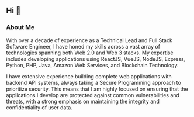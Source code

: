 ## Hi :wave:

### About Me
With over a decade of experience as a Technical Lead and Full Stack Software Engineer, I have honed my skills across a vast array of technologies spanning both Web 2.0 and Web 3 stacks. My expertise includes developing applications using ReactJS, VueJS, NodeJS, Express, Python, PHP, Java, Amazon Web Services, and Blockchain Technology.

I have extensive experience building complete web applications with backend API systems, always taking a Secure Programming approach to prioritize security. This means that I am highly focused on ensuring that the applications I develop are protected against common vulnerabilities and threats, with a strong emphasis on maintaining the integrity and confidentiality of user data.
